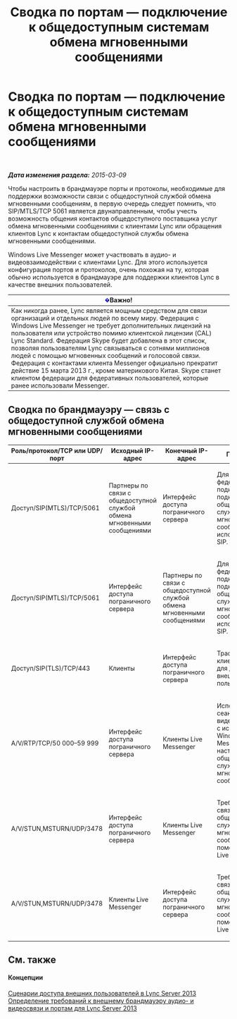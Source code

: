 ﻿---
title: Сводка по портам — подключение к общедоступным системам обмена мгновенными сообщениями
TOCTitle: Сводка по портам — подключение к общедоступным системам обмена мгновенными сообщениями
ms:assetid: f46756ec-1401-4ca2-a4a4-5cd28bcfdc7f
ms:mtpsurl: https://technet.microsoft.com/ru-ru/library/JJ618376(v=OCS.15)
ms:contentKeyID: 49311665
ms.date: 05/19/2016
mtps_version: v=OCS.15
ms.translationtype: HT
---

# Сводка по портам — подключение к общедоступным системам обмена мгновенными сообщениями

 

_**Дата изменения раздела:** 2015-03-09_

Чтобы настроить в брандмауэре порты и протоколы, необходимые для поддержки возможности связи с общедоступной службой обмена мгновенными сообщениям, в первую очередь следует помнить, что SIP/MTLS/TCP 5061 является двунаправленным, чтобы учесть возможность общения контактов общедоступного поставщика услуг обмена мгновенными сообщениями с клиентами Lync или обращения клиентов Lync к контактам общедоступной службы обмена мгновенными сообщениями.

Windows Live Messenger может участвовать в аудио- и видеовзаимодействии с клиентами Lync. Для этого используется конфигурация портов и протоколов, очень похожая на ту, которая обычно используется в брандмауэре для поддержки клиентов Lync в качестве внешних пользователей.

<table>
<thead>
<tr class="header">
<th><img src="images/JJ618369.important(OCS.15).gif" title="important" alt="important" />Важно!</th>
</tr>
</thead>
<tbody>
<tr class="odd">
<td>Как никогда ранее, Lync является мощным средством для связи организаций и отдельных людей по всему миру. Федерация с Windows Live Messenger не требует дополнительных лицензий на пользователя или устройство помимо клиентской лицензии (CAL) Lync Standard. Федерация Skype будет добавлена в этот список, позволяя пользователям Lync связываться с сотнями миллионов людей с помощью мгновенных сообщений и голосовой связи.<br />
Федерация с контактами клиента Messenger официально прекратит действие 15 марта 2013 г., кроме материкового Китая. Skype станет клиентом федерации для федеративных пользователей, которые ранее использовали Messenger.</td>
</tr>
</tbody>
</table>


## Сводка по брандмауэру — связь с общедоступной службой обмена мгновенными сообщениями


<table>
<colgroup>
<col style="width: 25%" />
<col style="width: 25%" />
<col style="width: 25%" />
<col style="width: 25%" />
</colgroup>
<thead>
<tr class="header">
<th>Роль/протокол/TCP или UDP/порт</th>
<th>Исходный IP-адрес</th>
<th>Конечный IP-адрес</th>
<th>Примечания</th>
</tr>
</thead>
<tbody>
<tr class="odd">
<td><p>Доступ/SIP(MTLS)/TCP/5061</p></td>
<td><p>Партнеры по связи с общедоступной службой обмена мгновенными сообщениями</p></td>
<td><p>Интерфейс доступа пограничного сервера</p></td>
<td><p>Для федеративного подключения и подключения к общедоступным службам обмена мгновенными сообщениями, использующим SIP.</p></td>
</tr>
<tr class="even">
<td><p>Доступ/SIP(MTLS)/TCP/5061</p></td>
<td><p>Интерфейс доступа пограничного сервера</p></td>
<td><p>Партнеры по связи с общедоступной службой обмена мгновенными сообщениями</p></td>
<td><p>Для федеративного подключения и подключения к общедоступным службам обмена мгновенными сообщениями, использующим SIP.</p></td>
</tr>
<tr class="odd">
<td><p>Доступ/SIP(TLS)/TCP/443</p></td>
<td><p>Клиенты</p></td>
<td><p>Интерфейс доступа пограничного сервера</p></td>
<td><p>Трафик SIP от клиента к серверу для доступа внешних пользователей.</p></td>
</tr>
<tr class="even">
<td><p>A/V/RTP/TCP/50 000–59 999</p></td>
<td><p>Интерфейс доступа пограничного сервера</p></td>
<td><p>Клиенты Live Messenger</p></td>
<td><p>Используется для сеансов аудио- и видеоконференций с использованием Windows Live Messenger, если настроена связь с общедоступной службой обмена мгновенными сообщениями.</p></td>
</tr>
<tr class="odd">
<td><p>A/V/STUN,MSTURN/UDP/3478</p></td>
<td><p>Интерфейс доступа пограничного сервера</p></td>
<td><p>Клиенты Live Messenger</p></td>
<td><p>Требуется для связи с общедоступной службой обмена мгновенными сообщениями с помощью Windows Live Messenger.</p></td>
</tr>
<tr class="even">
<td><p>A/V/STUN,MSTURN/UDP/3478</p></td>
<td><p>Клиенты Live Messenger</p></td>
<td><p>Интерфейс доступа пограничного сервера</p></td>
<td><p>Требуется для связи с общедоступной службой обмена мгновенными сообщениями с помощью Windows Live Messenger.</p></td>
</tr>
</tbody>
</table>


## См. также

#### Концепции

[Сценарии доступа внешних пользователей в Lync Server 2013](lync-server-2013-scenarios-for-external-user-access.md)  
[Определение требований к внешнему брандмауэру аудио- и видеосвязи и портам для Lync Server 2013](lync-server-2013-determine-external-a-v-firewall-and-port-requirements.md)

